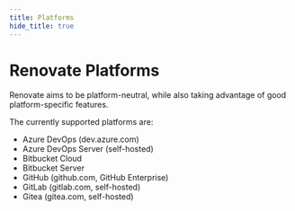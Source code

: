 ```yaml
---
title: Platforms
hide_title: true
---
```


# Renovate Platforms

Renovate aims to be platform-neutral, while also taking advantage of good platform-specific features.

The currently supported platforms are:

- Azure DevOps (dev.azure.com)
- Azure DevOps Server (self-hosted)
- Bitbucket Cloud
- Bitbucket Server
- GitHub (github.com, GitHub Enterprise)
- GitLab (gitlab.com, self-hosted)
- Gitea (gitea.com, self-hosted)
